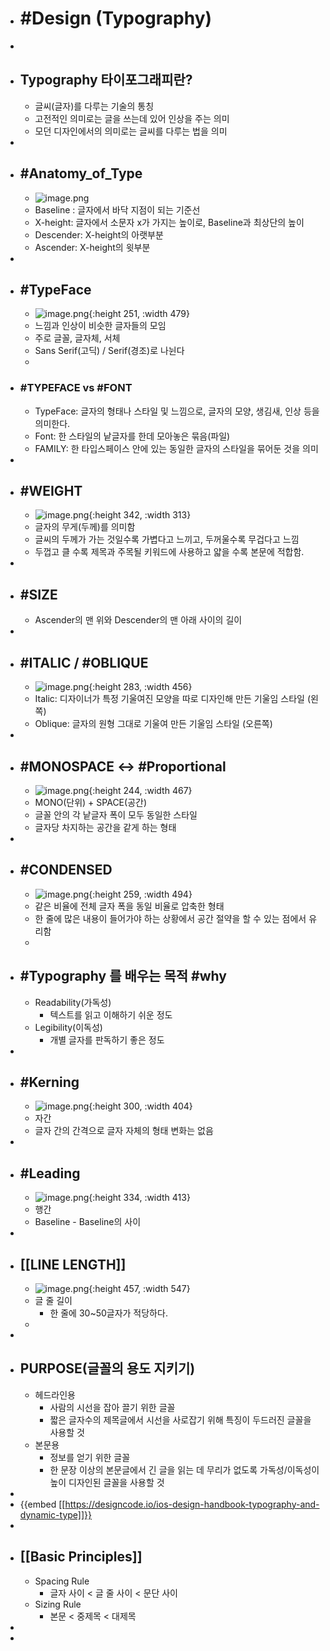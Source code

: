 - # #Design (Typography)
-
- ## Typography 타이포그래피란?
	- 글씨(글자)를 다루는 기술의 통칭
	- 고전적인 의미로는 글을 쓰는데 있어 인상을 주는 의미
	- 모던 디자인에서의 의미로는 글씨를 다루는 법을 의미
-
- ## #Anatomy_of_Type
	- ![image.png](../assets/image_1688647335964_0.png)
	- Baseline : 글자에서 바닥 지점이 되는 기준선
	- X-height: 글자에서 소문자 x가 가지는 높이로, Baseline과 최상단의 높이
	- Descender: X-height의 아랫부분
	- Ascender: X-height의 윗부분
-
- ## #TypeFace
	- ![image.png](../assets/image_1688647409036_0.png){:height 251, :width 479}
	- 느낌과 인상이 비슷한 글자들의 모임
	- 주로 글꼴, 글자체, 서체
	- Sans Serif(고딕) / Serif(경조)로 나뉜다
	-
- ### #TYPEFACE vs #FONT
	- TypeFace: 글자의 형태나 스타일 및 느낌으로, 글자의 모양, 생김새, 인상 등을 의미한다.
	- Font: 한 스타일의 낱글자를 한데 모아놓은 묶음(파일)
	- FAMILY: 한 타입스페이스 안에 있는 동일한 글자의 스타일을 묶어둔 것을 의미
-
- ## #WEIGHT
	- ![image.png](../assets/image_1688647531867_0.png){:height 342, :width 313}
	- 글자의 무게(두께)를 의미함
	- 글씨의 두께가 가는 것일수록 가볍다고 느끼고, 두꺼울수록 무겁다고 느낌
	- 두껍고 클 수록 제목과 주목될 키워드에 사용하고 얇을 수록 본문에 적합함.
-
- ## #SIZE
	- Ascender의 맨 위와 Descender의 맨 아래 사이의 길이
-
- ## #ITALIC / #OBLIQUE
	- ![image.png](../assets/image_1688647641060_0.png){:height 283, :width 456}
	- Italic: 디자이너가 특정 기울여진 모양을 따로 디자인해 만든 기울임 스타일 (왼쪽)
	- Oblique: 글자의 원형 그대로 기울여 만든 기울임 스타일                           (오른쪽)
-
- ## #MONOSPACE ↔ #Proportional
	- ![image.png](../assets/image_1688647686029_0.png){:height 244, :width 467}
	- MONO(단위) + SPACE(공간)
	- 글꼴 안의 각 낱글자 폭이 모두 동일한 스타일
	- 글자당 차지하는 공간을 같게 하는 형태
-
- ## #CONDENSED
	- ![image.png](../assets/image_1688647745929_0.png){:height 259, :width 494}
	- 같은 비율에 전체 글자 폭을 동일 비율로 압축한 형태
	- 한 줄에 많은 내용이 들어가야 하는 상황에서 공간 절약을 할 수 있는 점에서 유리함
	-
- ## #Typography 를 배우는 목적 #why
	- Readability(가독성)
		- 텍스트를 읽고 이해하기 쉬운 정도
	- Legibility(이독성)
		- 개별 글자를 판독하기 좋은 정도
-
- ## #Kerning
	- ![image.png](../assets/image_1688647849444_0.png){:height 300, :width 404}
	- 자간
	- 글자 간의 간격으로 글자 자체의 형태 변화는 없음
-
- ## #Leading
	- ![image.png](../assets/image_1688647892024_0.png){:height 334, :width 413}
	- 행간
	- Baseline - Baseline의 사이
-
- ## [[LINE LENGTH]]
	- ![image.png](../assets/image_1688647956274_0.png){:height 457, :width 547}
	- 글 줄 길이
		- 한 줄에 30~50글자가 적당하다.
	-
-
- ## PURPOSE(글꼴의 용도 지키기)
	- 헤드라인용
		- 사람의 시선을 잡아 끌기 위한 글꼴
		- 짧은 글자수의 제목글에서 시선을 사로잡기 위해 특징이 두드러진 글꼴을 사용할 것
	- 본문용
		- 정보를 얻기 위한 글꼴
		- 한 문장 이상의 본문글에서 긴 글을 읽는 데 무리가 없도록 가독성/이독성이 높이 디자인된 글꼴을 사용할 것
-
- {{embed [[https://designcode.io/ios-design-handbook-typography-and-dynamic-type]]}}
-
- ## [[Basic Principles]]
	- Spacing Rule
		- 글자 사이 < 글 줄 사이 < 문단 사이
	- Sizing Rule
		- 본문 < 중제목 < 대제목
-
-